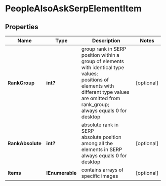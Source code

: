# PeopleAlsoAskSerpElementItem


## Properties

| Name | Type | Description | Notes |
|------------ | ------------- | ------------- | -------------|
**RankGroup** | **int?** | group rank in SERP<br>position within a group of elements with identical type values;<br>positions of elements with different type values are omitted from rank_group;<br>always equals 0 for desktop |[optional]|
**RankAbsolute** | **int?** | absolute rank in SERP<br>absolute position among all the elements in SERP<br>always equals 0 for desktop |[optional]|
**Items** | **IEnumerable<PeopleAlsoAskElement>** | contains arrays of specific images |[optional]|